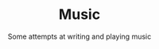 ---
layout: page
title: Music
tagline: \"Es muss sein!\"
subtitle: Some attempts at writing and playing music
permalink: /music/
---